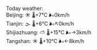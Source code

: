 Today weather:  
Beijing: ☀️   🌡️+7°C 🌬️0km/h  
Tianjin: 🌫  🌡️+6°C 🌬️↖0km/h  
Shijiazhuang: ⛅️  🌡️+15°C 🌬️→3km/h  
Tangshan: ☀️   🌡️+10°C 🌬️←8km/h  
